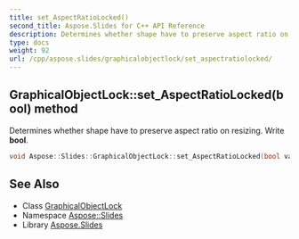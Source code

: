```yaml
---
title: set_AspectRatioLocked()
second_title: Aspose.Slides for C++ API Reference
description: Determines whether shape have to preserve aspect ratio on resizing. Write bool.
type: docs
weight: 92
url: /cpp/aspose.slides/graphicalobjectlock/set_aspectratiolocked/
---
```

## GraphicalObjectLock::set_AspectRatioLocked(bool) method


Determines whether shape have to preserve aspect ratio on resizing. Write **bool**.

```cpp
void Aspose::Slides::GraphicalObjectLock::set_AspectRatioLocked(bool value) override
```

## See Also

* Class [GraphicalObjectLock](./)
* Namespace [Aspose::Slides](../)
* Library [Aspose.Slides](../../)